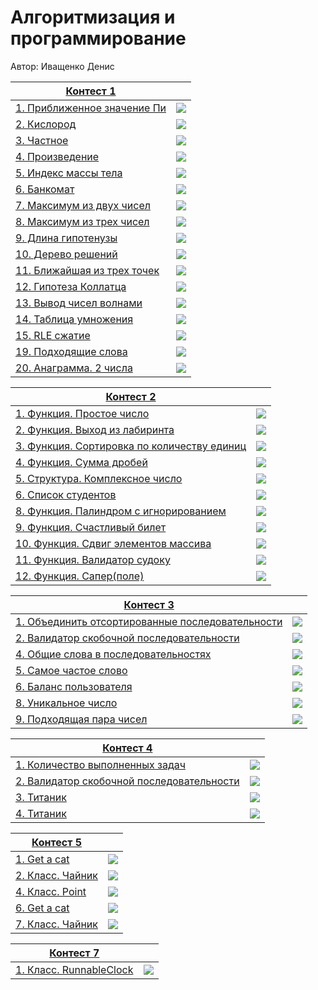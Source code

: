 # Алгоритмизация и программирование

Автор: Иващенко Денис

|[Контест 1](https://contest.yandex.ru/contest/52142/problems/) |  |
| --- | :-: |
| [1. Приближенное значение Пи](./contest_1/01/main.cpp) | ![](./img/cpp.png) |
| [2. Кислород](./contest_1/02/main.go) |  ![](./img/go.png) |
| [3. Частное](./contest_1/03/main.cpp) | ![](./img/cpp.png) |
| [4. Произведение](./contest_1/04/main.go)| ![](./img/go.png) |
| [5. Индекс массы тела](./contest_1/05/main.cpp)| ![](./img/cpp.png) |
| [6. Банкомат](./contest_1/06/main.go)| ![](./img/go.png) |
| [7. Максимум из двух чисел](./contest_1/07/main.cpp)| ![](./img/cpp.png) |
| [8. Максимум из трех чисел](./contest_1/08/main.go)| ![](./img/go.png) |
| [9. Длина гипотенузы](./contest_1/09/main.cpp)| ![](./img/cpp.png) |
| [10.  Дерево решений](./contest_1/10/main.go)| ![](./img/go.png) |
| [11. Ближайшая из трех точек](./contest_1/11/main.cpp)| ![](./img/cpp.png) |
| [12. Гипотеза Коллатца](./contest_1/12/main.go)| ![](./img/go.png) |
| [13. Вывод чисел волнами](./contest_1/13/main.cpp)| ![](./img/cpp.png) |
| [14. Таблица умножения](./contest_1/14/main.go)| ![](./img/go.png) |
| [15. RLE сжатие](./contest_1/15/main.cpp)| ![](./img/cpp.png) |
| [19. Подходящие слова](./contest_1/19/main.cpp)| ![](./img/cpp.png) |
| [20. Анаграмма. 2 числа](./contest_1/19/main.cpp)| ![](./img/cpp.png) |




|[Контест 2](https://contest.yandex.ru/contest/52676/problems/) |  |
| --- | :-: |
| [1. Функция. Простое число](./contest_2/01/main.cpp) | ![](./img/cpp.png) |
| [2. Функция. Выход из лабиринта](./contest_2/02/main.go) |  ![](./img/cpp.png) |
| [3. Функция. Сортировка по количеству единиц](./contest_2/03/main.cpp) | ![](./img/cpp.png) |
| [4. Функция. Сумма дробей](./contest_2/04/main.cpp) | ![](./img/cpp.png) |
| [5. Структура. Комплексное число](./contest_2/05/main.cpp) | ![](./img/cpp.png) |
| [6. Список студентов](./contest_2/06/main.cpp) | ![](./img/cpp.png) |
| [8. Функция. Палиндром с игнорированием](./contest_2/08/main.go) | ![](./img/go.png) |
| [9. Функция. Счастливый билет](./contest_2/09/main.go) | ![](./img/go.png) |
| [10. Функция. Сдвиг элементов массива](./contest_2/10/main.go) | ![](./img/go.png) |
| [11. Функция. Валидатор судоку](./contest_2/11/main.go) | ![](./img/go.png) |
| [12. Функция. Сапер(поле)](./contest_2/12/main.go) | ![](./img/go.png) |


|[Контест 3](https://contest.yandex.ru/contest/53504/problems/) |  |
| --- | :-: |
| [1. Объединить отсортированные последовательности](./contest_3/01/main.cpp) | ![](./img/cpp.png) |
| [2. Валидатор скобочной последовательности](./contest_3/02/main.go) |  ![](./img/cpp.png) |
| [4. Общие слова в последовательностях](./contest_3/04/main.cpp) | ![](./img/cpp.png) |
| [5. Самое частое слово](./contest_3/05/main.cpp) | ![](./img/cpp.png) |
| [6.  Баланс пользователя](./contest_3/06/main.cpp) | ![](./img/cpp.png) |
| [8. Уникальное число](./contest_3/08/main.go) | ![](./img/go.png) |
| [9. Подходящая пара чисел](./contest_3/08/main.go) | ![](./img/go.png) |



|[Контест 4](https://contest.yandex.ru/contest/54625/problems/) |  |
| --- | :-: |
| [1. Количество выполненных задач](./contest_4/01/index.go) | ![](./img/go.png) |
| [2. Валидатор скобочной последовательности](./contest_4/02/index.cpp) |  ![](./img/cpp.png) |
| [3. Титаник](./contest_4/03/index.cpp) |  ![](./img/cpp.png) |
| [4. Титаник](./contest_4/04/index.go) |  ![](./img/go.png) |

|[Контест 5](https://contest.yandex.ru/contest/55465/problems/1/) |  |
| --- | :-: |
| [1. Get a cat](./contest_5/01/index.cpp) | ![](./img/cpp.png) |
| [2. Класс. Чайник](./contest_5/02/index.cpp) |  ![](./img/cpp.png) |
| [4. Класс. Point](./contest_5/04/index.cpp) |  ![](./img/cpp.png) |
| [6. Get a cat](./contest_5/06/index.go) |  ![](./img/go.png) |
| [7. Класс. Чайник](./contest_5/06/index.go) |  ![](./img/go.png) |


|[Контест 7](https://contest.yandex.ru/contest/56824/problems/) |  |
| --- | :-: |
| [1. Класс. RunnableСlock](./contest_7/01/index.cpp) | ![](./img/cpp.png) |


